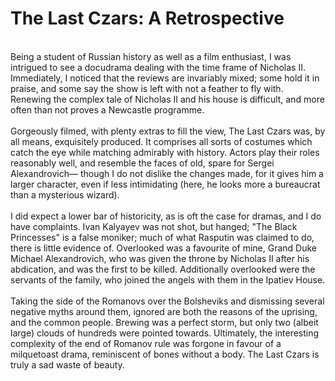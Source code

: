 # The Last Czars: A Retrospective<br>
<br>
Being a student of Russian history as well as a film enthusiast, I was intrigued to see a docudrama dealing with the time frame of Nicholas II. Immediately, I noticed that the reviews are invariably mixed; some hold it in praise, and some say the show is left with not a feather to fly with. Renewing the complex tale of Nicholas II and his house is difficult, and more often than not proves a Newcastle programme.<br>
<br>
Gorgeously filmed, with plenty extras to fill the view, The Last Czars was, by all means, exquisitely produced. It comprises all sorts of costumes which catch the eye while matching admirably with history. Actors play their roles reasonably well, and resemble the faces of old, spare for Sergei Alexandrovich— though I do not dislike the changes made, for it gives him a larger character, even if less intimidating (here, he looks more a bureaucrat than a mysterious wizard).<br>
<br>
I did expect a lower bar of historicity, as is oft the case for dramas, and I do have complaints. Ivan Kalyayev was not shot, but hanged; "The Black Princesses" is a false moniker; much of what Rasputin was claimed to do, there is little evidence of. Overlooked was a favourite of mine, Grand Duke Michael Alexandrovich, who was given the throne by Nicholas II after his abdication, and was the first to be killed. Additionally overlooked were the servants of the family, who joined the angels with them in the Ipatiev House.<br>
<br>
Taking the side of the Romanovs over the Bolsheviks and dismissing several negative myths around them, ignored are both the reasons of the uprising, and the common people. Brewing was a perfect storm, but only two (albeit large) clouds of hundreds were pointed towards. Ultimately, the interesting complexity of the end of Romanov rule was forgone in favour of a milquetoast drama, reminiscent of bones without a body. The Last Czars is truly a sad waste of beauty.<br>
